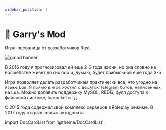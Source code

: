 ```yaml
---
sidebar_position: 7
---
```


# 👾 Garry's Mod

Игра-песочница от разработчиков Rust.

![gmod banner](https://i.imgur.com/F9cTiZJ.png)

В 2016 году я прогнозировал ей еще 2-3 года жизни, но она словно на волшебстве живет до сих пор и, думаю, будет прибыльной еще года 3-5

Игра позволяет делать разработчикам практически все, что угодно на языке Lua. Я прямо в игре хостил с десяток Telegram ботов, написанных на Lua. Можно добавить поддержку MySQL, REDIS, фулл доступа к файловой системе, luasocket и тд.

С 2015 года содержал свой комплекс серверов в Roleplay режиме. В 2017 году открыл сервис автодоната

import DocCardList from '@theme/DocCardList';

<DocCardList />
